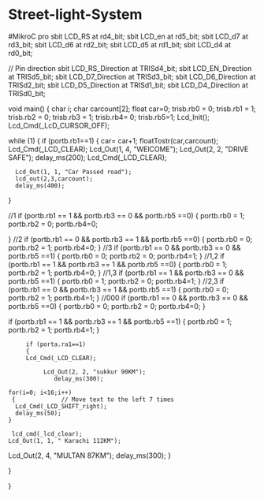 # Street-light-System
#MikroC pro
sbit LCD_RS at rd4_bit;
sbit LCD_en at rd5_bit;
sbit LCD_d7 at rd3_bit;
sbit LCD_d6 at rd2_bit;
sbit LCD_d5 at rd1_bit;
sbit LCD_d4 at rd0_bit;

// Pin direction
sbit LCD_RS_Direction at TRISd4_bit;
sbit LCD_EN_Direction at TRISd5_bit;
sbit LCD_D7_Direction at TRISd3_bit;
sbit LCD_D6_Direction at TRISd2_bit;
sbit LCD_D5_Direction at TRISd1_bit;
sbit LCD_D4_Direction at TRISd0_bit;


void main()
 {
 char i;
 char carcount[2];
 float car=0;
trisb.rb0 = 0;
trisb.rb1 = 1;
trisb.rb2 = 0;
trisb.rb3 = 1;
trisb.rb4= 0;
trisb.rb5=1;
          Lcd_Init();
   Lcd_Cmd(_LcD_CURSOR_OFF);



while (1)
{
     if (portb.rb1==1)
{
  car= car+1;
 floatTostr(car,carcount);
 Lcd_Cmd(_LCD_CLEAR);
 Lcd_Out(1, 4, "WElCOME");
   Lcd_Out(2, 2, "DRIVE SAFE");
    delay_ms(200);
     Lcd_Cmd(_LCD_CLEAR);

      Lcd_Out(1, 1, "Car Passed road");
      lcd_out(2,3,carcount);
      delay_ms(400);



}

//1
if (portb.rb1 == 1 && portb.rb3 == 0 && portb.rb5 ==0)
{
portb.rb0 = 1;
portb.rb2 = 0;
portb.rb4=0;

}
   //2
if (portb.rb1 == 0 && portb.rb3 == 1 && portb.rb5 ==0)
{
portb.rb0 = 0;
portb.rb2 = 1;
portb.rb4=0;
}
//3
if (portb.rb1 == 0 && portb.rb3 == 0 && portb.rb5 ==1)
{
portb.rb0 = 0;
portb.rb2 = 0;
portb.rb4=1;
}
//1,2
if (portb.rb1 == 1 && portb.rb3 == 1 && portb.rb5 ==0)
{
portb.rb0 = 1;
portb.rb2 = 1;
portb.rb4=0;
}
//1,3
 if (portb.rb1 == 1 && portb.rb3 == 0 && portb.rb5 ==1)
{
portb.rb0 = 1;
portb.rb2 = 0;
portb.rb4=1;
}
//2,3
if (portb.rb1 == 0 && portb.rb3 == 1 && portb.rb5 ==1)
{
portb.rb0 = 0;
portb.rb2 = 1;
portb.rb4=1;
}
//000
if (portb.rb1 == 0 && portb.rb3 == 0 && portb.rb5 ==0)
{
portb.rb0 = 0;
portb.rb2 = 0;
portb.rb4=0;
}

if (portb.rb1 == 1 && portb.rb3 == 1 && portb.rb5 ==1)
{
portb.rb0 = 1;
portb.rb2 = 1;
portb.rb4=1;
}

         if (porta.ra1==1)
         {
         Lcd_Cmd(_LCD_CLEAR);

              Lcd_Out(2, 2, "sukkur 90KM");
                 delay_ms(300);

    for(i=0; i<16;i++)
     {             // Move text to the left 7 times
      Lcd_Cmd(_LCD_SHIFT_right);
      delay_ms(50);
    }
    
     lcd_cmd(_lcd_clear);
    Lcd_Out(1, 1, " Karachi 112KM");
   Lcd_Out(2, 4, "MULTAN 87KM");
      delay_ms(300);
      }


   
}


}
